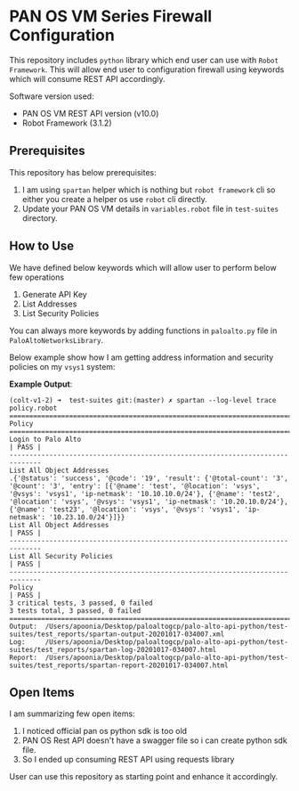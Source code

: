 # PAN OS VM Series Firewall Configuration 

This repository includes `python` library which end user can use with `Robot Framework`. This will allow end user to configuration firewall using keywords which will consume REST API accordingly. 

Software version used: 
- PAN OS VM REST API version (v10.0)
- Robot Framework (3.1.2)

## Prerequisites

This repository has below prerequisites:

1. I am using `spartan` helper which is nothing but `robot framework` cli so either you create a helper os use `robot` cli directly. 
2. Update your PAN OS VM details in `variables.robot` file in `test-suites` directory. 

## How to Use 

We have defined below keywords which will allow user to perform below few operations 

1. Generate API Key
2. List Addresses
3. List Security Policies

You can always more keywords by adding functions in `paloalto.py` file in `PaloAltoNetworksLibrary`. 

Below example show how I am getting address information and security policies on my `vsys1` system:

**Example Output**: 

```
(colt-v1-2) ➜  test-suites git:(master) ✗ spartan --log-level trace policy.robot
==============================================================================
Policy                                                                        
==============================================================================
Login to Palo Alto                                                    | PASS |
------------------------------------------------------------------------------
List All Object Addresses                                             .{'@status': 'success', '@code': '19', 'result': {'@total-count': '3', '@count': '3', 'entry': [{'@name': 'test', '@location': 'vsys', '@vsys': 'vsys1', 'ip-netmask': '10.10.10.0/24'}, {'@name': 'test2', '@location': 'vsys', '@vsys': 'vsys1', 'ip-netmask': '10.20.10.0/24'}, {'@name': 'test23', '@location': 'vsys', '@vsys': 'vsys1', 'ip-netmask': '10.23.10.0/24'}]}}
List All Object Addresses                                             | PASS |
------------------------------------------------------------------------------
List All Security Policies                                            | PASS |
------------------------------------------------------------------------------
Policy                                                                | PASS |
3 critical tests, 3 passed, 0 failed
3 tests total, 3 passed, 0 failed
==============================================================================
Output:  /Users/apoonia/Desktop/paloaltogcp/palo-alto-api-python/test-suites/test_reports/spartan-output-20201017-034007.xml
Log:     /Users/apoonia/Desktop/paloaltogcp/palo-alto-api-python/test-suites/test_reports/spartan-log-20201017-034007.html
Report:  /Users/apoonia/Desktop/paloaltogcp/palo-alto-api-python/test-suites/test_reports/spartan-report-20201017-034007.html
```

## Open Items 

I am summarizing few open items: 

1. I noticed official pan os python sdk is too old 
2. PAN OS Rest API doesn't have a swagger file so i can create python sdk file. 
3. So I ended up consuming REST API using requests library 

User can use this repository as starting point and enhance it accordingly.